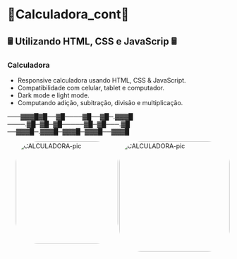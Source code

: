 
# 🧮Calculadora_cont🧮
## 🖩 Utilizando HTML, CSS e JavaScrip 🖩
### Calculadora 

- Responsive calculadora usando HTML, CSS & JavaScript.
- Compatibilidade com celular, tablet e computador.
- Dark mode e light mode.
- Computando adição, subitração, divisão e multiplicação.


───▓▓▓█▓█──▓█────▓█──▓█─.▓▓▓█
────.▓█─▓█─▓█─────▓█─▓█───.▓█
──▓▓▓█─.▓▓▓█─▓▓▓█─▓▓▓█──▓▓▓█


 <img align="right" alt="CALCULADORA-pic" height="250" style="border-radius:50px;" src="https://github.com/JVOA02/Calculadora_cont/blob/main/preview_1.png">
 <img align="right" alt="CALCULADORA-pic" height="232" style="border-radius:50px;" src="https://github.com/JVOA02/Calculadora_cont/blob/main/preview_2.png">

